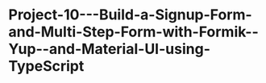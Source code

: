 # Project-10---Build-a-Signup-Form-and-Multi-Step-Form-with-Formik--Yup--and-Material-UI-using-TypeScript
 
